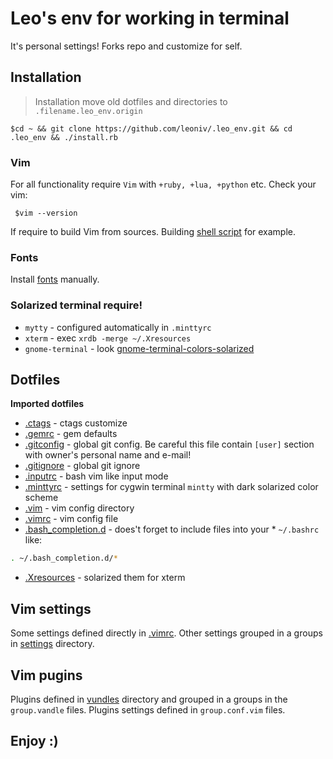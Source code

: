 # Leo's env for working in terminal

It's personal settings! Forks repo and customize for self.

## Installation

> Installation move old dotfiles and directories to `.filename.leo_env.origin`

    $cd ~ && git clone https://github.com/leoniv/.leo_env.git && cd .leo_env && ./install.rb

### Vim

For all functionality require `Vim` with `+ruby, +lua, +python` etc. Check
your vim:

     $vim --version

If require to build Vim from sources. Building
[shell script](https://gist.github.com/erickpatrick/5e0923d3645eaf4056b6b9fee4c91e2f)
for example.

### Fonts

Install [fonts](./fonts) manually.

### Solarized terminal require!

* `mytty` - configured automatically in `.minttyrc`
* `xterm` - exec `xrdb -merge ~/.Xresources`
* `gnome-terminal` - look [gnome-terminal-colors-solarized](https://github.com/Anthony25/gnome-terminal-colors-solarized)

## Dotfiles

**Imported dotfiles**

* [.ctags](./home/.ctags) - ctags customize
* [.gemrc](./home/.gemrc) - gem defaults
* [.gitconfig](./home/.gitconfig) - global git config. Be careful this file
contain `[user]` section with owner's personal name and e-mail!
* [.gitignore](./home/.gitignore) - global git ignore
* [.inputrc](./home/.inputrc) - bash vim like input mode
* [.minttyrc](./home/.minttyrc) - settings for cygwin terminal `mintty` with
dark solarized color scheme
* [.vim](./home/.vim) - vim config directory
* [.vimrc](./home/.vimrc) - vim config file
* [.bash_completion.d](./home/.bash_completion.d) - does't forget to include files
into your * `~/.bashrc` like:
```sh
. ~/.bash_completion.d/*
```
* [.Xresources](home/.Xresources) - solarized them for xterm

## Vim settings

Some settings defined directly in [.vimrc](home/.vimrc). Other settings
grouped in a groups in [settings](home/.vim/settings) directory.

## Vim pugins

Plugins defined in [vundles](home/.vim/vundles/) directory and grouped in a
groups in the `group.vandle` files. Plugins settings defined in
`group.conf.vim` files.

## Enjoy :)
